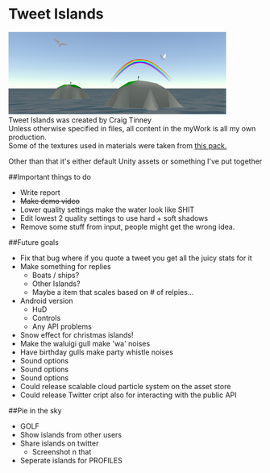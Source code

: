 # Tweet Islands
![alt tag](https://raw.githubusercontent.com/GibletsofJesus/Twitter-proj/master/TwitterIsland/Assets/myWork/textures/banner.png)<br>
Tweet Islands was created by Craig Tinney<br>
Unless otherwise specified in files, all content in the myWork is all my own production.<br>
Some of the textures used in materials were taken from [this pack.](
https://www.assetstore.unity3d.com/en/#!/content/19242)

Other than that it's either default Unity assets or something I've put together

##Important things to do

- Write report
- ~~Make demo video~~
- Lower quality settings make the water look like SHIT
- Edit lowest 2 quality settings to use hard + soft shadows
- Remove some stuff from input, people might get the wrong idea.


##Future goals

- Fix that bug where if you quote a tweet you get all the juicy stats for it
- Make something for replies
	- Boats / ships?
	- Other Islands?
	- Maybe a item that scales based on # of relpies...
- Android version
	- HuD
	- Controls
	- Any API problems
- Snow effect for christmas islands!
- Make the waluigi gull make 'wa' noises
- Have birthday gulls make party whistle noises
- Sound options
- Sound options
- Sound options
- Could release scalable cloud particle system on the asset store
- Could release Twitter cript also for interacting with the public API

##Pie in the sky

- GOLF
- Show islands from other users
- Share islands on twitter
	- Screenshot n that
- Seperate islands for PROFILES
